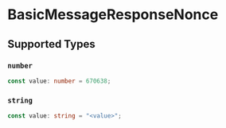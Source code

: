 # BasicMessageResponseNonce


## Supported Types

### `number`

```typescript
const value: number = 670638;
```

### `string`

```typescript
const value: string = "<value>";
```

